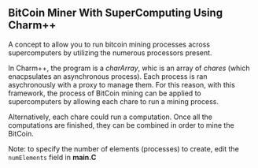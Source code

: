 ## BitCoin Miner With SuperComputing Using Charm++

A concept to allow you to run bitcoin mining processes across supercomputers by utilizing the numerous processors present.

In Charm++, the program is a *charArray*, whic is an array of *chares* (which enacpsulates an asynchronous process). Each process is ran asychronously with a proxy to manage them. For this reason, with this framework, the process of BitCoin mining can be applied to supercomputers by allowing each chare to run a mining process.  

Alternatively, each chare could run a computation. Once all the computations are finished, they can be combined in order to mine the BitCoin.

Note: to specify the number of elements (processes) to create, edit the
`numElements` field in **main.C**

